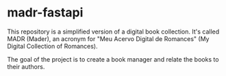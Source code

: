 # madr-fastapi

This repository is a simplified version of a digital book collection. It's called MADR (Mader), an acronym for "Meu Acervo Digital de Romances" (My Digital Collection of Romances).

The goal of the project is to create a book manager and relate the books to their authors.